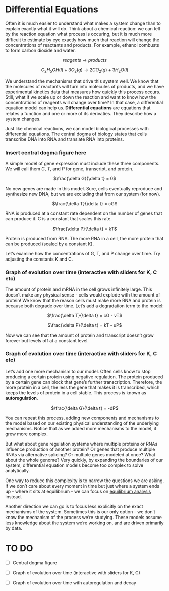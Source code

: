 # Differential Equations

Often it is much easier to understand what makes a system change than to explain exactly what it will do. Think about a chemical reaction: we can tell by the reaction equation what process is occuring, but it is much more difficult to estimate by eye exactly how much that reaction will change the concentrations of reactants and products. For example, ethanol combusts to form carbon dioxide and water.

<center>

$reagents \rightarrow products$

$C_2 H_5 OH(l) + 3O_2 (g) \rightarrow 2CO_2(g) + 3H_2O(l)$ 

</center>

We understand the mechanisms that drive this system well. We know that the molecules of reactants will turn into molecules of products, and we have experimental kinetics data that measures how quickly this process occurs. Still, what if we scale up or down the reaction and want to know how the concentrations of reagents will change over time? In that case, a differential equation model can help us. **Differential equations** are equations that relates a function and one or more of its derivaties. They describe how a system changes.

Just like chemical reactions, we can model biological processes with differential equations. The central dogma of biology states that cells transcribe DNA into RNA and translate RNA into proteins.

### Insert central dogma figure here

A simple model of gene expression must include these three components. We will call them $G$, $T$, and $P$ for gene, transcript, and protein.

<center>

$\frac{\delta G}{\delta t} = 0$
 
</center>

No new genes are made in this model. Sure, cells eventually reproduce and synthesize new DNA, but we are excluding that from our system (for now).

<center>

$\frac{\delta T}{\delta t} = cG$
 
</center>

RNA is produced at a constant rate dependent on the number of genes that can produce it. C is a constant that scales this rate.

<center>

$\frac{\delta P}{\delta t} = kT$
 
</center>

Protein is produced from RNA. The more RNA in a cell, the more protein that can be produced (scaled by a constant K). 

Let’s examine how the concentrations of G, T, and P change over time. Try adjusting the constants K and C.

### Graph of evolution over time (interactive with sliders for K, C etc)

The amount of protein and mRNA in the cell grows infinitely large. This doesn’t make any physical sense - cells would explode with the amount of protein! We know that the reason cells must make more RNA and protein is because both degrade over time. Let’s add a degradation term to the model:

<center>

$\frac{\delta T}{\delta t} = cG - vT$

$\frac{\delta P}{\delta t} = kT - uP$

</center>

Now we can see that the amount of protein and transcript doesn’t grow forever but levels off at a constant level. 

### Graph of evolution over time (interactive with sliders for K, C etc)

Let’s add one more mechanism to our model. Often cells know to stop producing a certain protein using negative regulation. The protein produced by a certain gene can block that gene’s further transcription. Therefore, the more protein in a cell, the less the gene that makes it is transcribed, which keeps the levels of protein in a cell stable. This process is known as **autoregulation**.

<center>

$\frac{\delta G}{\delta t} = -dP$

</center>

You can repeat this process, adding new components and mechanisms to the model based on our existing physical understanding of the underlying mechanisms. Notice that as we added more mechanisms to the model, it grew more complex.

But what about gene regulation systems where multiple proteins or RNAs influence production of another protein? Or genes that produce multiple RNAs via alternative splicing? Or multiple genes modeled at once? What about the whole genome? Very quickly, by expanding the boundaries of our system, differential equation models become too complex to solve analytically. 

One way to reduce this complexity is to narrow the questions we are asking. If we don’t care about every moment in time but just where a system ends up - where it sits at equilibrium - we can focus on [equilibrium analysis](equilibriumanalysis.md) instead.

Another direction we can go is to focus less explicitly on the exact mechanisms of the system. Sometimes this is our only option - we don’t know the mechanism of the process we’re studying. These models assume less knowledge about the system we’re working on, and are driven primarily by data. 


# TO DO

- [ ] Central dogma figure
- [ ] Graph of evolution over time (interactive with sliders for K, C)
- [ ] Graph of evolution over time with autoregulation and decay

